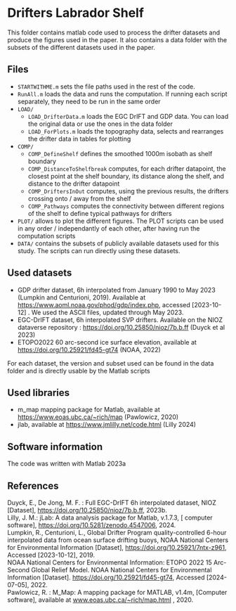 # Drifters Labrador Shelf
This folder contains matlab code used to process the drifter datasets and produce the figures used in the paper. It also contains a data folder with the subsets of the different datasets used in the paper.

## Files
- `STARTWITHME.m` sets the file paths used in the rest of the code.
- `RunAll.m` loads the data and runs the computation. If running each script separately, they need to be run in the same order
- `LOAD/`
    - `LOAD_DrifterData.m` loads the EGC DrIFT and GDP data. You can load the original data or use the ones in the data folder
    - `LOAD_ForPlots.m` loads the topography data, selects and rearranges the drifter data in tables for plotting
- `COMP/`
    - `COMP_DefineShelf` defines the smoothed 1000m isobath as shelf boundary
    - `COMP_DistanceToShelfbreak` computes, for each drifter datapoint, the closest point at the shelf boundary, its distance along the shelf, and distance to the drifter datapoint
    - `COMP_DriftersInOut` computes, using the previous results, the drifters crossing onto / away from the shelf
    - `COMP_Pathways` computes the connectivity between different regions of the shelf to define typical pathways for drifters
 - `PLOT/` allows to plot the different figures. The PLOT scripts can be used in any order / independantly of each other, after having run the computation scripts
 - `DATA/` contains the subsets of publicly available datasets used for this study. The scripts can run directly using these datasets.

## Used datasets
- GDP drifter dataset, 6h interpolated from January 1990 to May 2023 (Lumpkin and Centurioni, 2019). Available at https://www.aoml.noaa.gov/phod/gdp/index.php, accessed [2023-10-12] . We used the ASCII files, updated through May 2023. 
- EGC-DrIFT dataset, 6h interpolated SVP drifters. Available on the NIOZ dataverse repository : https://doi.org/10.25850/nioz/7b.b.ff (Duyck et al 2023)
- ETOPO2022 60 arc-second ice surface elevation, available at https://doi.org/10.25921/fd45-gt74 (NOAA, 2022)

For each dataset, the version and subset used can be found in the data folder and is directly usable by the Matlab scripts

## Used libraries
- m_map mapping package for Matlab, available at https://www.eoas.ubc.ca/~rich/map (Pawlowicz, 2020)
- jlab, available at https://www.jmlilly.net/code.html (Lilly 2024)

## Software information
The code was written with Matlab 2023a

## References

Duyck, E., De Jong, M. F. : Full EGC-DrIFT 6h interpolated dataset, NIOZ [Dataset], https://doi.org/10.25850/nioz/7b.b.ff, 2023b. \
Lilly, J. M.: jLab: A data analysis package for Matlab, v.1.7.3, [ computer software], https://doi.org/10.5281/zenodo.4547006, 2024. \
Lumpkin, R., Centurioni, L., Global Drifter Program quality-controlled 6-hour interpolated data from ocean surface drifting buoys, NOAA National Centers for Environmental Information [Dataset], https://doi.org/10.25921/7ntx-z961, Accessed [2023-10-12], 2019. \
NOAA National Centers for Environmental Information: ETOPO 2022 15 Arc-Second Global Relief Model. NOAA National Centers for Environmental Information [Dataset]. https://doi.org/10.25921/fd45-gt74, Accessed [2024-07-05], 2022. \
Pawlowicz, R. : M_Map: A mapping package for MATLAB, v1.4m, [Computer software], available at www.eoas.ubc.ca/~rich/map.html , 2020. 
